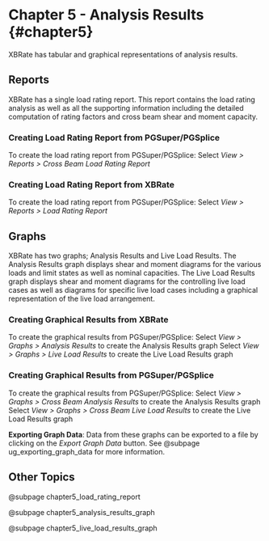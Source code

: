Chapter 5 - Analysis Results {#chapter5}
==============================================
XBRate has tabular and graphical representations of analysis results. 

## Reports
XBRate has a single load rating report. This report contains the load rating analysis as well as all the supporting information including the detailed computation of rating factors and cross beam shear and moment capacity.


### Creating Load Rating Report from PGSuper/PGSplice
To create the load rating report from PGSuper/PGSplice:
Select *View > Reports > Cross Beam Load Rating Report*


### Creating Load Rating Report from XBRate
To create the load rating report from PGSuper/PGSplice:
Select *View > Reports > Load Rating Report*


## Graphs
XBRate has two graphs; Analysis Results and Live Load Results. The Analysis Results graph displays shear and moment diagrams for the various loads and limit states as well as nominal capacities. The Live Load Results graph displays shear and moment diagrams for the controlling live load cases as well as diagrams for specific live load cases including a graphical representation of the live load arrangement.

### Creating Graphical Results from XBRate
To create the graphical results from PGSuper/PGSplice:
Select *View > Graphs > Analysis Results* to create the Analysis Results graph
Select *View > Graphs > Live Load Results* to create the Live Load Results graph

### Creating Graphical Results from PGSuper/PGSplice
To create the graphical results from PGSuper/PGSplice:
Select *View > Graphs > Cross Beam Analysis Results* to create the Analysis Results graph
Select *View > Graphs > Cross Beam Live Load Results* to create the Live Load Results graph

**Exporting Graph Data**: Data from these graphs can be exported to a file by clicking on the *Export Graph Data* button. See @subpage ug_exporting_graph_data for more information.

## Other Topics
@subpage chapter5_load_rating_report

@subpage chapter5_analysis_results_graph

@subpage chapter5_live_load_results_graph

